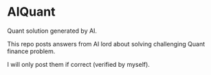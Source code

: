 # AIQuant
Quant solution generated by AI.

This repo posts answers from AI lord about solving challenging Quant finance problem.

I will only post them if correct (verified by myself).
